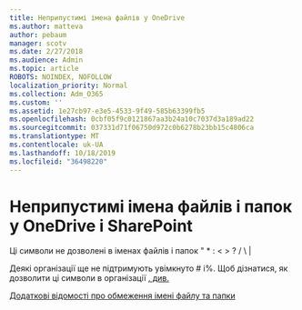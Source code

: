 ```yaml
---
title: Неприпустимі імена файлів у OneDrive
ms.author: matteva
author: pebaum
manager: scotv
ms.date: 2/27/2018
ms.audience: Admin
ms.topic: article
ROBOTS: NOINDEX, NOFOLLOW
localization_priority: Normal
ms.collection: Adm_O365
ms.custom: ''
ms.assetid: 1e27cb97-e3e5-4533-9f49-585b63399fb5
ms.openlocfilehash: 0cbf05f9c0121867aa3b24a10c7037d3a189ad22
ms.sourcegitcommit: 037331d71f06750d972c0b6278b23bb15c4806ca
ms.translationtype: MT
ms.contentlocale: uk-UA
ms.lasthandoff: 10/18/2019
ms.locfileid: "36498220"
---
```

# <a name="invalid-file-and-folder-names-in-onedrive-and-sharepoint"></a>Неприпустимі імена файлів і папок у OneDrive і SharePoint

Ці символи не дозволені в іменах файлів і папок " \* : \< \> ? / \ | 
  
Деякі організації ще не підтримують увімкнуто # і%. Щоб дізнатися, як дозволити ці символи в організації [, див.](https://go.microsoft.com/fwlink/?linkid=862611) 
  
[Додаткові відомості про обмеження імені файлу та папки](https://go.microsoft.com/fwlink/?linkid=866430)
  


